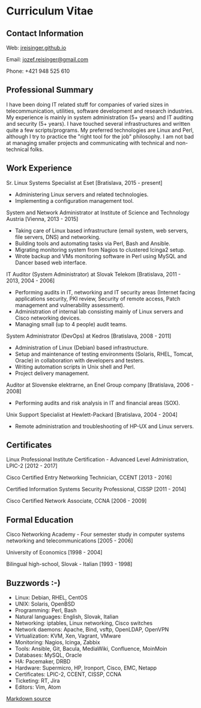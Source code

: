 Curriculum Vitae
================

Contact Information
-------------------

Web: [jreisinger.github.io](http://jreisinger.github.io)

Email: <jozef.reisinger@gmail.com>

Phone: +421 948 525 610

Professional Summary
--------------------

I have been doing IT related stuff for companies of varied sizes in
telecommunication, utilities, software development and research industries. My
experience is mainly in system administration (5+ years) and IT auditing and
security (5+ years). I have touched several infrastructures and written quite a
few scripts/programs. My preferred technologies are Linux and Perl, although I
try to practice the "right tool for the job" philosophy. I am not bad at
managing smaller projects and communicating with technical and non-technical
folks.

Work Experience
---------------

Sr. Linux Systems Specialist
at Eset [Bratislava, 2015 - present]

* Administering Linux servers and related technologies.
* Implementing a configuration management tool.

System and Network Administrator
at Institute of Science and Technology Austria [Vienna, 2013 - 2015]

* Taking care of Linux based infrastructure (email system, web servers, file
  servers, DNS) and networking.
* Building tools and automating tasks via Perl, Bash and Ansible.
* Migrating monitoring system from Nagios to clustered Icinga2 setup.
* Wrote backup and VMs monitoring software in Perl using MySQL and Dancer based
  web interface.

IT Auditor (System Administrator)
at Slovak Telekom [Bratislava, 2011 - 2013, 2004 - 2006]

* Performing audits in IT, networking and IT security areas (Internet facing
  applications security, PKI review, Security of remote access, Patch 
  management and vulnerability assessment).
* Administration of internal lab consisting mainly of Linux servers and Cisco
  networking devices.
* Managing small (up to 4 people) audit teams.

System Administrator (DevOps)
at Kedros [Bratislava, 2008 - 2011]

* Administration of Linux (Debian) based infrastructure.
* Setup and maintenance of testing environments (Solaris, RHEL, Tomcat, Oracle)
  in collaboration with developers and testers.
* Writing automation scripts in Unix shell and Perl.
* Project delivery management.

Auditor
at Slovenske elektrarne, an Enel Group company [Bratislava, 2006 - 2008]

* Performing audits and risk analysis in IT and financial areas (SOX).

Unix Support Specialist
at Hewlett-Packard [Bratislava, 2004 - 2004]

* Remote administration and troubleshooting of HP-UX and Linux servers.

Certificates
------------

Linux Professional Institute Certification - Advanced Level Administration,
LPIC-2 [2012 - 2017]

Cisco Certified Entry Networking Technician, CCENT [2013 - 2016]

Certified Information Systems Security Professional, CISSP [2011 - 2014]

Cisco Certified Network Associate, CCNA [2006 - 2009]

Formal Education
----------------

Cisco Networking Academy - Four semester study in computer systems networking 
and telecommunications [2005 - 2006]

University of Economics [1998 - 2004]

Bilingual high-school, Slovak - Italian [1993 - 1998]

Buzzwords :-)
-------------

* Linux: Debian, RHEL, CentOS
* UNIX: Solaris, OpenBSD
* Programming: Perl, Bash
* Natural languages: English, Slovak, Italian
* Networking: iptables, Linux networking, Cisco switches
* Network daemons: Apache, Bind, vsftp, OpenLDAP, OpenVPN
* Virtualization: KVM, Xen, Vagrant, VMware
* Monitoring: Nagios, Icinga, Zabbix
* Tools: Ansible, Git, Bacula, MediaWiki, Confluence, MoinMoin
* Databases: MySQL, Oracle
* HA: Pacemaker, DRBD
* Hardware: Supermicro, HP, Ironport, Cisco, EMC, Netapp
* Certificates: LPIC-2, CCENT, CISSP, CCNA
* Ticketing: RT, Jira
* Editors: Vim, Atom

[Markdown source](cv.md)
